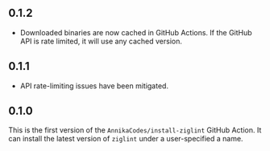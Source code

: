 ## 0.1.2
- Downloaded binaries are now cached in GitHub Actions. If the GitHub API is rate limited, it will use any cached version.
## 0.1.1
- API rate-limiting issues have been mitigated.
## 0.1.0
This is the first version of the `AnnikaCodes/install-ziglint` GitHub Action. It can install the latest version of `ziglint` under a user-specified a name.
